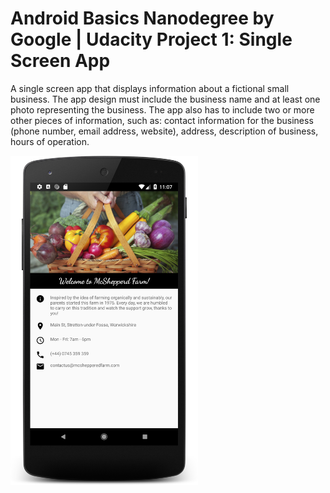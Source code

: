 # Android Basics Nanodegree by Google | Udacity Project 1: Single Screen App

A single screen app that displays information about a fictional small business. 
The app design must include the business name and at least one photo representing 
the business. The app also has to include two or more other pieces of information, 
such as: contact information for the business (phone number, email address, website), 
address, description of business, hours of operation.


<img src="screenshot-first-farm.png" width="300"/>

